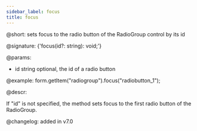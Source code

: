 ```yaml
---
sidebar_label: focus
title: focus
---          
```


@short: sets focus to the radio button of the RadioGroup control by its id

@signature: {'focus(id?: string): void;'}

@params:
- id    string  optional, the id of a radio button 

@example:
form.getItem("radiogroup").focus("radiobutton_1");

@descr:

If "id" is not specified, the method sets focus to the first radio button of the RadioGroup.

@changelog: added in v7.0
